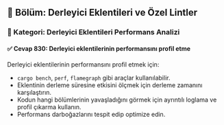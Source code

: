 ## 📘 Bölüm: Derleyici Eklentileri ve Özel Lintler  
### 🔹 Kategori: Derleyici Eklentileri Performans Analizi  
#### ✅ Cevap 830: Derleyici eklentilerinin performansını profil etme

Derleyici eklentilerinin performansını profil etmek için:

- `cargo bench`, `perf`, `flamegraph` gibi araçlar kullanılabilir.
- Eklentinin derleme süresine etkisini ölçmek için derleme zamanını karşılaştırın.
- Kodun hangi bölümlerinin yavaşladığını görmek için ayrıntılı loglama ve profil çıkarma kullanın.
- Performans darboğazlarını tespit edip optimize edin.
